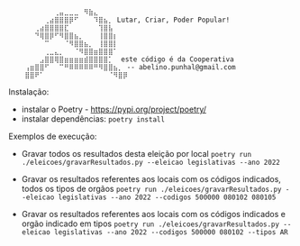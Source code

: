 ``` 
    ⠀⠀⠀⠀⠀⠀⢀⣤⣀⣀⣀⠀⠻⣷⣄
    ⠀⠀⠀⠀⢀⣴⣿⣿⣿⡿⠋⠀⠀⠀⠹⣿⣦⡀ Lutar, Criar, Poder Popular!
    ⠀⠀⢀⣴⣿⣿⣿⣿⣏⠀⠀⠀⠀⠀⠀⢹⣿⣧
    ⠀⠀⠙⢿⣿⡿⠋⠻⣿⣿⣦⡀⠀⠀⠀⢸⣿⣿⡆
    ⠀⠀⠀⠀⠉⠀⠀⠀⠈⠻⣿⣿⣦⡀⠀⢸⣿⣿⡇
    ⠀⠀⠀⠀⢀⣀⣄⡀⠀⠀⠈⠻⣿⣿⣶⣿⣿⣿⠁
    ⠀⠀⠀⣠⣿⣿⢿⣿⣶⣶⣶⣶⣾⣿⣿⣿⣿⡁  este código é da Cooperativa
    ⢠⣶⣿⣿⠋⠀⠀⠉⠛⠿⠿⠿⠿⠿⠛⠻⣿⣿⣦⡀ -- abelino.punhal@gmail.com
    ⣿⣿⠟⠁⠀⠀⠀⠀⠀⠀⠀⠀⠀⠀⠀⠀⠀⠈⠻⣿⡿
```
Instalação:

- instalar o Poetry - https://pypi.org/project/poetry/
- instalar dependências: `poetry install`

Exemplos de execução:

- Gravar todos os resultados desta eleição por local
`poetry run ./eleicoes/gravarResultados.py --eleicao legislativas --ano 2022`

- Gravar os resultados referentes aos locais com os códigos indicados, todos os tipos de orgãos
`poetry run ./eleicoes/gravarResultados.py --eleicao legislativas --ano 2022 --codigos 500000 080102 080105`

- Gravar os resultados referentes aos locais com os códigos indicados e orgão indicado em tipos
`poetry run ./eleicoes/gravarResultados.py --eleicao legislativas --ano 2022 --codigos 500000 080102 --tipos AR`
